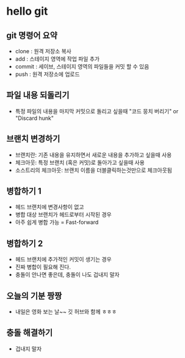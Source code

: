 # hello git

## git 명령어 요약

- clone : 원격 저장소 복사
- add : 스테이지 영역에 작업 파일 추가 
- commit : 세이브, 스테이지 영역의 파일들을 커밋 할 수 있음
- push : 원격 저장소에 업로드

## 파일 내용 되돌리기

- 특정 파일의 내용을 마지막 커밋으로 돌리고 싶을때 "코드 뭉치 버리기" or "Discard hunk"

## 브랜치 변경하기

- 브랜치란: 기존 내용을 유지하면서 새로운 내용을 추가하고 싶을때 사용
- 체크아웃: 특정 브랜치 (혹은 커밋)로 돌아가고 싶을때 사용
- 소스트리의 체크아웃: 브랜치 이름을 더블클릭하는것만으로 체크아웃됨

## 병합하기 1

- 헤드 브랜치에 변경사항이 없고
- 병합 대상 브랜치가 헤드로부터 시작된 경우
- 아주 쉽게 병합 가능 = Fast-forward

## 병합하기 2
- 헤드 브랜치에 추가적인 커밋이 생기는 경우
- 진짜 병합이 필요해 진다.
- 충돌이 안나면 좋은데, 충돌이 나도 겁내지 말자

## 오늘의 기분 짱짱

- 내일은 영화 보는 날~~ 깃 허브와 함께 ㅎㅎㅎ

## 충돌 해결하기

- 겁내지 말자

